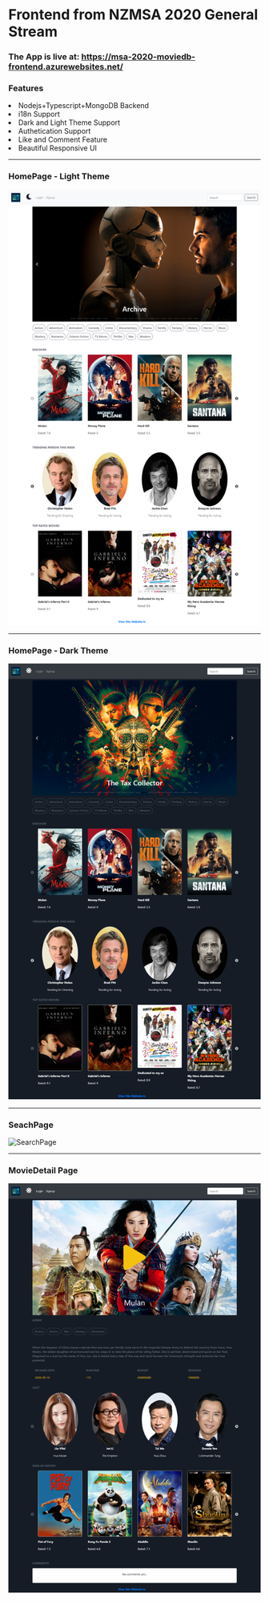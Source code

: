 # Frontend from NZMSA 2020 General Stream

### The App is live at: https://msa-2020-moviedb-frontend.azurewebsites.net/

### Features
<li>Nodejs+Typescript+MongoDB Backend</li>
<li>i18n Support</li>
<li>Dark and Light Theme Support</li>
<li>Authetication Support</li>
<li>Like and Comment Feature</li>
<li>Beautiful Responsive UI</li>

<hr />

### HomePage - Light Theme

![HomePageLightTheme](./images/HomePageLightTheme.png)

<hr />

### HomePage - Dark Theme

![HomePageDarkTheme](./images/HomePageDarkTheme.png)

<hr />

### SeachPage

![SearchPage](./images/SearchPage.png)

<hr />

### MovieDetail Page

![MovieDetailPage](./images/MovieDetailPage.png)
